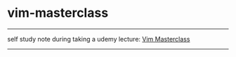 # vim-masterclass

---

self study note during taking a udemy lecture: [Vim Masterclass](https://www.udemy.com/course/vim-commands-cheat-sheet/)

---
